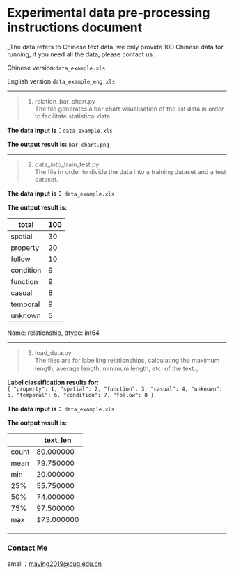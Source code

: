 
# Experimental data pre-processing instructions document
_The data refers to Chinese text data, we only provide 100 Chinese data for running, if you need all the data, please contact us.

Chinese version:`data_example.xls`

English version:`data_example_eng.xls`

----
> 1. relation_bar_chart.py  
The file generates a bar chart visualisation of the list data in order to facilitate statistical data.

**The data input is：**`data_example.xls`

**The output result is:**  `bar_chart.png`

----
> 2. data_into_train_test.py  
The file in order to divide the data into a training dataset and a test dataset.

**The data input is：** `data_example.xls`

**The output result is:**


|  total | 100 |
|---|-----|
|spatial | 30  |
|property| 20  |
|follow | 10  |
|condition | 9   |
|function| 9   |
|casual| 8   |
|temporal| 9   |
|unknown| 5   |

Name: relationship, dtype: int64

----
> 3. load_data.py  
The files are for labelling relationships, calculating the maximum length, average length, minimum length, etc. of the text.。

**Label classification results for:**  
`{
  "property": 1,
  "spatial": 2,
  "function": 3,
  "casual": 4,
  "unknown": 5,
  "temporal": 6,
  "condition": 7,
  "follow": 8
}`

**The data input is：** `data_example.xls`

**The output result is:**  

|  | text_len   |
|------|------------|
|count| 80.000000  |
|mean| 79.750000  |
|min| 20.000000 |
|25%| 55.750000  |
|50%| 74.000000  |
|75%| 97.500000 |
|max| 173.000000 |

----

### Contact Me  

email：maying2019@cug.edu.cn
